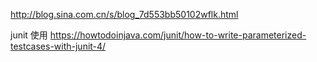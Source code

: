 
http://blog.sina.com.cn/s/blog_7d553bb50102wflk.html



junit 使用
https://howtodoinjava.com/junit/how-to-write-parameterized-testcases-with-junit-4/
